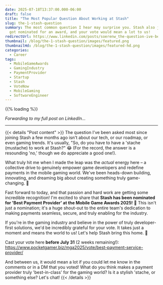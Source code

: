 ```yaml
---
date: 2025-07-18T13:37:00.000-06:00
draft: false
title: "The Most Popular Question About Working at Stash"
slug: the-1-stash-question
summary: The most common question I hear may surprise you. Stash also just
  got nominated for an award, and your vote would mean a lot to us!
redirectUrl: https://www.linkedin.com/posts/soerenw_the-question-ive-been-asked-most-since-joining-activity-7352064916356280320-5uVs
thumbnail: /blog/the-1-stash-question/images/featured.png
thumbnailHd: /blog/the-1-stash-question/images/featured-hd.png
categories:
  - Career
tags:
  - MobileGameAwards
  - GamingIndustry
  - PaymentProvider
  - Startup
  - Stash
  - VoteNow
  - MobileGaming
  - SoftwareEngineer
---
```

{{% loading %}}

*Forwarding to my full post on LinkedIn...*

---

{{< details "Post content" >}}
The question I've been asked most since joining Stash a few months ago isn't about our tech, or our roadmap, or even gaming trends. It's usually, "So, do you have to have a 'stache (mustache) to work at Stash?" 😂 (For the record, the answer is a resounding 'no,' though we do appreciate a good one!).

What truly hit me when I made the leap was the *actual* energy here – a collective drive to genuinely empower game developers and redefine payments in the mobile gaming world. We've been heads-down building, innovating, and dreaming big about creating something truly game-changing. 🚀

Fast forward to today, and that passion and hard work are getting some incredible recognition! I'm excited to share that **Stash has been nominated for 'Best Payment Provider' at the Mobile Game Awards 2025!** 🤩 This isn't just a nomination; it's a huge shout-out to the entire team's dedication to making payments seamless, secure, and truly enabling for the industry.

If you're in the gaming industry and believe in the power of truly developer-first solutions, we'd be incredibly grateful for your vote. It takes just a moment and means the world to us! Let's help Stash bring this home. 🙏

Cast your vote here **before July 31** (2 weeks remaining!): https://www.pocketgamer.biz/mga2025/vote/best-payment-service-provider/

And between us, it would mean a lot if you could let me know in the comments or in a DM that you voted! What do you think makes a payment provider truly 'best-in-class' for the gaming world? Is it a stylish 'stache, or something else? Let's chat!
{{< /details >}}
